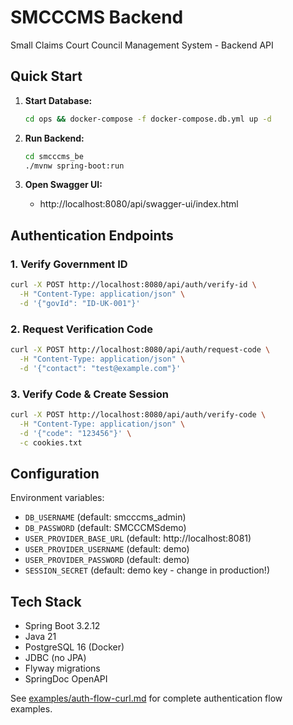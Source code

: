 # SMCCCMS Backend

Small Claims Court Council Management System - Backend API

## Quick Start

1. **Start Database:**
   ```bash
   cd ops && docker-compose -f docker-compose.db.yml up -d
   ```

2. **Run Backend:**
   ```bash
   cd smcccms_be
   ./mvnw spring-boot:run
   ```

3. **Open Swagger UI:**
   - http://localhost:8080/api/swagger-ui/index.html

## Authentication Endpoints

### 1. Verify Government ID
```bash
curl -X POST http://localhost:8080/api/auth/verify-id \
  -H "Content-Type: application/json" \
  -d '{"govId": "ID-UK-001"}'
```

### 2. Request Verification Code
```bash
curl -X POST http://localhost:8080/api/auth/request-code \
  -H "Content-Type: application/json" \
  -d '{"contact": "test@example.com"}'
```

### 3. Verify Code & Create Session
```bash
curl -X POST http://localhost:8080/api/auth/verify-code \
  -H "Content-Type: application/json" \
  -d '{"code": "123456"}' \
  -c cookies.txt
```

## Configuration

Environment variables:
- `DB_USERNAME` (default: smcccms_admin)  
- `DB_PASSWORD` (default: SMCCCMSdemo)
- `USER_PROVIDER_BASE_URL` (default: http://localhost:8081)
- `USER_PROVIDER_USERNAME` (default: demo)
- `USER_PROVIDER_PASSWORD` (default: demo)
- `SESSION_SECRET` (default: demo key - change in production!)

## Tech Stack

- Spring Boot 3.2.12
- Java 21
- PostgreSQL 16 (Docker)
- JDBC (no JPA)
- Flyway migrations
- SpringDoc OpenAPI

See [examples/auth-flow-curl.md](../examples/auth-flow-curl.md) for complete authentication flow examples.